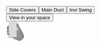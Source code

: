 <!doctype html>
<html lang="en">
  <head>
    <title>&lt;model-viewer&gt; template</title>
    <meta charset="utf-8">
    <meta name="description" content="&lt;model-viewer&gt; template">
    <meta name="viewport" content="width=device-width, initial-scale=1">
    <link type="text/css" href="./styles.css" rel="stylesheet"/>
  </head>
  <body>
    <!-- <model-viewer> HTML element -->
    <model-viewer src="omer _explode.glb" ar ar-modes="wall" camera-controls poster="poster.webp" shadow-intensity="1" auto-rotate>
      <button class="Hotspot" slot="hotspot-1" data-position="0.022385776679636718m 0.2122361802399487m 0.6195392436478465m" data-normal="1.6292069593415448e-7m -0.00019519948693515795m 0.9999999809485668m" data-visibility-attribute="visible">
          <div class="HotspotAnnotation">Side Covers</div>
      </button><button class="Hotspot" slot="hotspot-2" data-position="0.3075083053287242m 0.12549451230070202m 0.12269470403535532m" data-normal="0.9804017221211009m -0.1970087898089303m -2.646987221077702e-8m" data-visibility-attribute="visible">
          <div class="HotspotAnnotation">Main Duct</div>
      </button><button class="Hotspot" slot="hotspot-3" data-position="-0.0009080602483322875m -0.19182860591677325m 0.27319186260504347m" data-normal="0.6864218870598473m -0.7272020146325293m -0.001490932456157723m" data-visibility-attribute="visible">
          <div class="HotspotAnnotation">Invi Swing</div>
      </button>
      <div class="progress-bar hide" slot="progress-bar">
          <div class="update-bar"></div>
      </div>
      <button slot="ar-button" id="ar-button">
          View in your space
      </button>
      <div id="ar-prompt">
          <img src="ar_hand_prompt.png">
      </div>
    </model-viewer>
    <script src="script.js"></script>
    <!-- Loads <model-viewer> for browsers: -->
    <script type="module" src="https://ajax.googleapis.com/ajax/libs/model-viewer/3.2.0/model-viewer.min.js"></script>
  </body>
</html>
